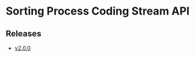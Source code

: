 # Sorting Process Coding Stream API

## Releases

- [v2.0.0](https://TechSysApi.github.io/sorting-process-coding-stream-api-dist/v2.0.0/ui/?url=../complete-api.yaml)
